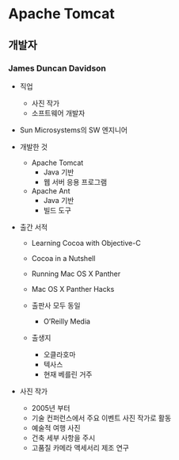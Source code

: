 # Apache Tomcat
## 개발자
### James Duncan Davidson

- 직업
	- 사진 작가
	- 소프트웨어 개발자

- Sun Microsystems의 SW 엔지니어
- 개발한 것
	- Apache Tomcat
		- Java 기반
		- 웹 서버 응용 프로그램
	- Apache Ant
		- Java 기반
		- 빌드 도구

- 출간 서적
	- Learning Cocoa with Objective-C
	- Cocoa in a Nutshell
	- Running Mac OS X Panther
	- Mac OS X Panther Hacks
	- 출판사 모두 동일
		- O’Reilly Media
	
  - 출생지
  	- 오클라호마
  	- 텍사스
  	- 현재 베를린 거주

- 사진 작가
	- 2005년 부터 
	- 기술 컨퍼런스에서 주요 이벤트 사진 작가로 활동
	- 예술적 여행 사진
	- 건축 세부 사항을 주시
	- 고품질 카메라 액세서리 제조 연구
   
   
   
   
   
   
   
   
   
   
   
  